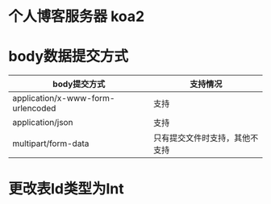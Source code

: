 # 个人博客服务器 koa2
# body数据提交方式
|body提交方式|支持情况|
|----|----|
|application/x-www-form-urlencoded|支持|
|application/json|支持|
|multipart/form-data|只有提交文件时支持，其他不支持|
# 更改表Id类型为Int